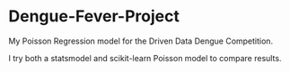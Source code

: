 # Dengue-Fever-Project
My Poisson Regression model for the Driven Data Dengue Competition.

I try both a statsmodel and scikit-learn Poisson model to compare results.
